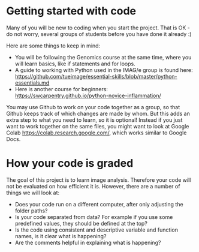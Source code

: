 # Getting started with code

Many of you will be new to coding when you start the project. That is OK - do not worry, several groups of students before you have done it already :) 

Here are some things to keep in mind:

* You will be following the Genomics course at the same time, where you will learn basics, like if statements and for loops. 
* A guide to working with Python used in the IMAG/e group is found here: https://github.com/tueimage/essential-skills/blob/master/python-essentials.md
* Here is another course for beginners: https://swcarpentry.github.io/python-novice-inflammation/ 

You may use Github to work on your code together as a group, so that Github keeps track of which changes are made by whom. But this adds an extra step to what you need to learn, so it is optional! Instead if you just want to work together on the same files, you might want to look at Google Colab https://colab.research.google.com/, which works similar to Google Docs. 



# How your code is graded

The goal of this project is to learn image analysis. Therefore your code will not be evaluated on how efficient it is. However, there are a number of things we will look at:

* Does your code run on a different computer, after only adjusting the folder paths?
* Is your code separated from data? For example if you use some predefined values, they should be defined at the top?
* Is the code using consistent and descriptive variable and function names, is it clear what is happening?
* Are the comments helpful in explaining what is happening? 
